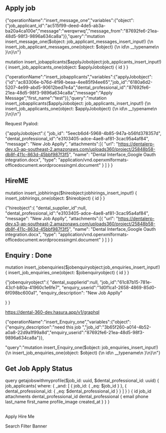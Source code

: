 
## Apply job



{"operationName":"insert_message_one","variables":{"object":{"job_applicant_id":"ac515f99-deed-4de5-ab3a-ba20a4ca100e","message":"werqwrwq","message_from":"87692fe6-21ea-48d5-98f3-9896a634ca8a"}},"query":"mutation insert_message_one($object: job_applicant_messages_insert_input!) {\n  insert_job_applicant_messages_one(object: $object) {\n    id\n    __typename\n  }\n}\n"}

mutation insert_jobapplicants($applyJobobject:job_applicants_insert_input!) {
  insert_job_applicants_one(object: $applyJobobject) {
    id
  }
}

{"operationName":"insert_jobapplicants","variables":{"applyJobobject":{"id":"ac83306e-b76d-4f98-beaa-4ee85f94ee65","job_id":"6180a6d2-5207-4e99-abd5-90612bed7e4a","dental_professional_id":"87692fe6-21ea-48d5-98f3-9896a634ca8a","message":"Apply Message","first_name":"test"}},"query":"mutation insert_jobapplicants($applyJobobject: job_applicants_insert_input!) {\n  insert_job_applicants_one(object: $applyJobobject) {\n    id\n    __typename\n  }\n}\n"}



Request Pyalod:

{"applyJobobject":{
  "job_id": "5eecb6d4-5968-4b85-947a-b56fd378357d",
        "dental_professional_id":"e3103405-adce-4ae8-af81-3cac95a4af84",
        "message": "New Job Applly",
        "attachments":[{ "url": "https://dentalerp-dev.s3-ap-southeast-2.amazonaws.com/uploads360/project/25848b58-db8f-411c-863d-45bbf987f3f5", "name": "Dental Interface_Google Oauth integration.docx", "type": "application/vnd.openxmlformats-officedocument.wordprocessingml.document" }
]
}
}

## HireME 

mutation insert_jobhirings($hireobject:jobhirings_insert_input!) {
  insert_jobhirings_one(object: $hireobject) {
    id
  }
}

{"hireobject":{
  "dental_supplier_id":null,
        "dental_professional_id":"e3103405-adce-4ae8-af81-3cac95a4af84",
        "message": "New Job Applly",
        "attachments":[{ "url": "https://dentalerp-dev.s3-ap-southeast-2.amazonaws.com/uploads360/project/25848b58-db8f-411c-863d-45bbf987f3f5", "name": "Dental Interface_Google Oauth integration.docx", "type": "application/vnd.openxmlformats-officedocument.wordprocessingml.document" }
]
}
}

## Enquiry : Done 
mutation insert_jobenquiries($jobenquiryobject:job_enquiries_insert_input!) {
  insert_job_enquiries_one(object: $jobenquiryobject) {
    id
  }
}

{"jobenquiryobject":{
  "dental_supplierid":null,
    "job_id":"61c87b15-781e-43cf-b80a-41960c1e6fe7",
     "enquiry_userid":"1d0f1ca1-2658-4869-85d0-6f098bc600a1",
        "enquiry_description": "New Job Applly"

}
}


https://dental-360-dev.hasura.app/v1/graphql



{"operationName":"insert_Enquiry_one","variables":{"object":{"enquiry_description":"need this job ","job_id":"3b65f260-a014-4b52-a0a8-22d9a1f99a8d","enquiry_userid":"87692fe6-21ea-48d5-98f3-9896a634ca8a"}},


"query":"mutation insert_Enquiry_one($object: job_enquiries_insert_input!) {\n  insert_job_enquiries_one(object: $object) {\n    id\n    __typename\n  }\n}\n"}

## Get Job Apply Status

query getajobswithmyprofile($job_id: uuid, $dental_professional_id: uuid) {
  job_applicants(
    where: {
      _and: [
        { job_id: { _eq: $job_id } },
        { dental_professional_id: { _eq: $dental_professional_id } }
      ]
    }
  ) {
    id
    job_id
    attachments
    dental_professional_id
    dental_professional {
      email
      phone
      last_name
      first_name
      profile_image
      created_at
    }
  }
}

## 
Apply
Hire Me 


Search
Filter
Banner

